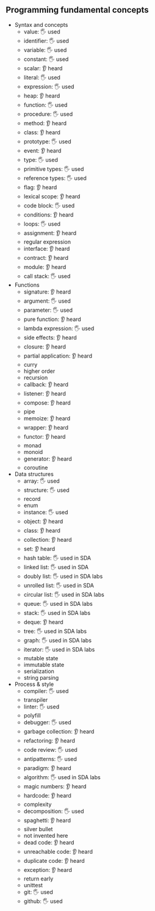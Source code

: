 ## Programming fundamental concepts

- Syntax and concepts
  - value: 🖐️ used
  - identifier: 🖐️ used
  - variable: 🖐️ used
  - constant: 🖐️ used
  - scalar: 👂 heard
  - literal: 🖐️ used
  - expression: 🖐️ used
  - heap: 👂 heard
  - function: 🖐️ used
  - procedure: 🖐️ used
  - method: 👂 heard
  - class: 👂 heard
  - prototype: 🖐️ used
  - event: 👂 heard
  - type: 🖐️ used
  - primitive types: 🖐️ used
  - reference types: 🖐️ used
  - flag: 👂 heard
  - lexical scope: 👂 heard
  - code block: 🖐️ used
  - conditions: 👂 heard
  - loops: 🖐️ used
  - assignment: 👂 heard
  - regular expression
  - interface: 👂 heard
  - contract: 👂 heard
  - module: 👂 heard
  - call stack: 🖐️ used
- Functions
  - signature: 👂 heard
  - argument: 🖐️ used
  - parameter: 🖐️ used
  - pure function: 👂 heard
  - lambda expression: 🖐️ used
  - side effects: 👂 heard
  - closure: 👂 heard
  - partial application: 👂 heard
  - curry
  - higher order
  - recursion
  - callback: 👂 heard
  - listener: 👂 heard
  - compose: 👂 heard
  - pipe
  - memoize: 👂 heard
  - wrapper: 👂 heard
  - functor: 👂 heard
  - monad
  - monoid
  - generator: 👂 heard
  - coroutine
- Data structures
  - array: 🖐️ used
  - structure: 🖐️ used
  - record
  - enum
  - instance: 🖐️ used
  - object: 👂 heard
  - class: 👂 heard
  - collection: 👂 heard
  - set: 👂 heard
  - hash table: 🖐️ used in SDA
  - linked list: 🖐️ used in SDA
  - doubly list: 🖐️ used in SDA labs
  - unrolled list: 🖐️ used in SDA
  - circular list: 🖐️ used in SDA labs
  - queue: 🖐️ used in SDA labs
  - stack: 🖐️ used in SDA labs
  - deque: 👂 heard
  - tree: 🖐️ used in SDA labs
  - graph: 🖐️ used in SDA labs
  - iterator: 🖐️ used in SDA labs
  - mutable state
  - immutable state
  - serialization
  - string parsing
- Process & style
  - compiler: 🖐️ used
  - transpiler
  - linter: 🖐️ used
  - polyfill
  - debugger: 🖐️ used
  - garbage collection: 👂 heard
  - refactoring: 👂 heard
  - code review: 🖐️ used
  - antipatterns: 🖐️ used
  - paradigm: 👂 heard
  - algorithm: 🖐️ used in SDA labs
  - magic numbers: 👂 heard
  - hardcode: 👂 heard
  - complexity
  - decomposition: 🖐️ used
  - spaghetti: 👂 heard
  - silver bullet
  - not invented here
  - dead code: 👂 heard
  - unreachable code: 👂 heard
  - duplicate code: 👂 heard
  - exception: 👂 heard
  - return early
  - unittest
  - git: 🖐️ used 
  - github: 🖐️ used 
